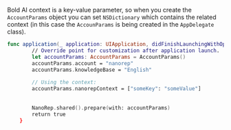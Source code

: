 Bold AI context is a key-value parameter, so when you create the `AccountParams` object you can set `NSDictionary` which contains the related context (in this case the `AccounParams` is being created in the `AppDelegate` class).

``` swift
func application(_ application: UIApplication, didFinishLaunchingWithOptions launchOptions: (UIApplicationLaunchOptionsKey: Any]?) -> Bool {
        // Override point for customization after application launch.
        let accountParams: AccountParams = AccountParams()
        accountParams.account = "nanorep"
        accountParams.knowledgeBase = "English"
        
        // Using the context:
        accountParams.nanorepContext = ["someKey": "someValue"]
        
        
        NanoRep.shared().prepare(with: accountParams)
        return true
    }
```
